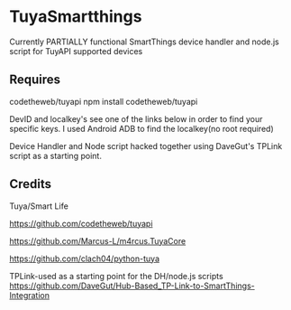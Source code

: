 # TuyaSmartthings

Currently PARTIALLY functional SmartThings device handler and node.js script for TuyAPI supported devices

## Requires

codetheweb/tuyapi
   npm install codetheweb/tuyapi
   
DevID and localkey's
   see one of the links below in order to find your specific keys. I used Android ADB to find the localkey(no root required)

Device Handler and Node script hacked together using DaveGut's TPLink script as a starting point.

## Credits

Tuya/Smart Life

https://github.com/codetheweb/tuyapi

https://github.com/Marcus-L/m4rcus.TuyaCore

https://github.com/clach04/python-tuya


TPLink-used as a starting point for the DH/node.js scripts
https://github.com/DaveGut/Hub-Based_TP-Link-to-SmartThings-Integration

